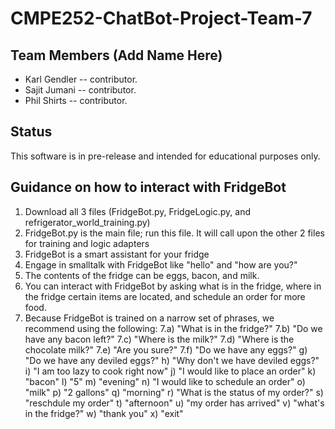 # CMPE252-ChatBot-Project-Team-7

## Team Members (Add Name Here)
* Karl Gendler -- contributor.
* Sajit Jumani -- contributor.
* Phil Shirts -- contributor.

## Status
This software is in pre-release and intended for educational purposes only.

## Guidance on how to interact with FridgeBot
1) Download all 3 files (FridgeBot.py, FridgeLogic.py, and refrigerator_world_training.py)
2) FridgeBot.py is the main file; run this file. It will call upon the other 2 files for training and logic adapters
3) FridgeBot is a smart assistant for your fridge
4) Engage in smalltalk with FridgeBot like "hello" and "how are you?"
5) The contents of the fridge can be eggs, bacon, and milk.
6) You can interact with FridgeBot by asking what is in the fridge, where in the fridge certain items are located, and schedule an order for more food.
7) Because FridgeBot is trained on a narrow set of phrases, we recommend using the following:
7.a) "What is in the fridge?"
7.b) "Do we have any bacon left?"
7.c) "Where is the milk?"
7.d) "Where is the chocolate milk?"
7.e) "Are you sure?"
7.f) "Do we have any eggs?"
  g) "Do we have any deviled eggs?"
  h) "Why don't we have deviled eggs?"
  i) "I am too lazy to cook right now"
  j) "I would like to place an order"
  k) "bacon"
  l) "5"
  m) "evening"
  n) "I would like to schedule an order"
  o) "milk"
  p) "2 gallons"
  q) "morning"
  r) "What is the status of my order?"
  s) "reschdule my order"
  t) "afternoon"
  u) "my order has arrived"
  v) "what's in the fridge?"
  w) "thank you"
  x) "exit"
